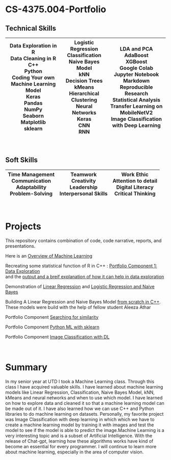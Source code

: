 # CS-4375.004-Portfolio

## Technical Skills
| Data Exploration in R<br>Data Cleaning in R<br>C++ <br>Python<br>Coding Your own Machine Learning Model<br>Keras<br>Pandas<br>NumPy<br>Seaborn<br>Matplotlib<br>sklearn | Logistic Regression<br>Classification<br>Naive Bayes Model<br>kNN<br>Decision Trees<br>kMeans<br>Hierarchical Clustering<br>Neural Networks<br>Keras<br>CNN<br>RNN | LDA and PCA<br>AdaBoost<br>XGBoost<br>Google Colab<br>Jupyter Notebook<br>Markdown <br>Reproducible Research<br>Statistical Analysis<br>Transfer Learning on MobileNetV2<br>Image Classification with Deep Learning |
|-------------------------------------------------------------------------------------------------------------------------------------------------------------------------|--------------------------------------------------------------------------------------------------------------------------------------------------------------------|---------------------------------------------------------------------------------------------------------------------------------------------------------------------------------------------------------------------|  
<br>

## Soft Skills
| Time Management<br>Communication<br>Adaptability<br>Problem-Solving		 | Teamwork<br>Creativity<br>Leadership<br>Interpersonal Skills | Work Ethic<br>Attention to detail<br>Digital Literacy<br>Critical Thinking |
|---------------------------------------------------------------------|--------------------------------------------------------------|----------------------------------------------------------------------------|

<br>  

# Projects  

This repository contains combination of code, code narrative, reports, and presentations.  

Here is an [Overview of Machine Learning](https://github.com/umaid-git/CS-4375.004-Portfolio/blob/main/Assignment%201/Overview%20of%20ML.pdf)

Recreating some statistical function of R in C++ : [Portfolio Component 1: Data Exploration](https://github.com/umaid-git/CS-4375.004-Portfolio/blob/main/Portfolio%20Component%201%20Data%20Exploration/main.cpp)  
and the [output and a breif explanation of how it can help in data exploration](https://github.com/umaid-git/CS-4375.004-Portfolio/blob/main/Portfolio%20Component%201%20Data%20Exploration/Portfolio%20Component%201%20Data%20Exploration.pdf)  

Demonstration of [Linear Regression](https://github.com/umaid-git/CS-4375.004-Portfolio/blob/main/Portfolio%20Linear%20Models/Regression.pdf) and [Logistic Regression and Naive Bayes](https://github.com/umaid-git/CS-4375.004-Portfolio/blob/main/Portfolio%20Linear%20Models/Classification.pdf)  
  
Building A Linear Regression and Naive Bayes Model [from scratch in C++](https://github.com/umaid-git/CS-4375.004-Portfolio/tree/main/C%2B%2B%20Algorithms%20from%20Scratch). These models were build with the help of fellow student Aleeza Athar  

Portfolio Component [Searching for similarity](https://github.com/umaid-git/CS-4375.004-Portfolio/tree/main/Portfolio%20Component%20Searching%20for%20SimilaritySimilarity%20and%20Ensemble)

Portfolio Component [Python ML with sklearn](https://github.com/umaid-git/CS-4375.004-Portfolio/blob/main/Python%20ML%20with%20sklearn/Portfolio_Assignment_ML_with_sklearn.pdf)

Portfolio Component [Image Classification with DL](https://github.com/umaid-git/CS-4375.004-Portfolio/blob/main/Portfolio%20Assignment%20Image%20Classification/Image_Classification_with_DL.pdf)

<br>  

# Summary
In my senior year at UTD I took a Machine Learning class. Through this class I have acquired valuable skills. I have learned about machine learning models like Linear Regression, Classification, Naive Bayes Model, kNN, kMeans and neural networks and when to use which model. I have learned on how to explore data and cleaned it so that a machine learning model can be made out of it. I have also learned how we can use C++ and Python libraries to do machine learning on datasets. Personally, my favorite project was Image Classification with deep learning in which which we have to create a machine learning model by training it with images and test the model to see if the model is able to predict the image.Machine Learning is a very interesting topic and is a subset of Artificial Intelligence. With the release of Chat-gpt, learning how these algorithms works have kind of become an essential for every programmer. I will continue to learn more about machine learning, especially in the area of computer vision. 
